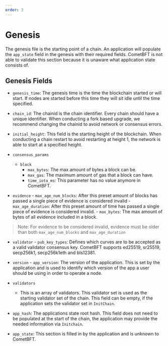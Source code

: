 ```yaml
---
order: 3
---
```


# Genesis

The genesis file is the starting point of a chain. An application will populate the `app_state` field in the genesis with their required fields. CometBFT is not able to validate this section because it is unaware what application state consists of.

## Genesis Fields

- `genesis_time`: The genesis time is the time the blockchain started or will start. If nodes are started before this time they will sit idle until the time specified.
- `chain_id`: The chainid is the chain identifier. Every chain should have a unique identifier. When conducting a fork based upgrade, we recommend changing the chainid to avoid network or consensus errors.
- `initial_height`: This field is the starting height of the blockchain. When conducting a chain restart to avoid restarting at height 1, the network is able to start at a specified height.
- `consensus_params`
    - `block`
        - `max_bytes`: The max amount of bytes a block can be.
        - `max_gas`: The maximum amount of gas that a block can have.
        - `time_iota_ms`: This parameter has no value anymore in CometBFT.

- `evidence`
      - `max_age_num_blocks`: After this preset amount of blocks has passed a single piece of evidence is considered invalid
      - `max_age_duration`: After this preset amount of time has passed a single piece of evidence is considered invalid.
      - `max_bytes`: The max amount of bytes of all evidence included in a block.

> Note: For evidence to be considered invalid, evidence must be older than both `max_age_num_blocks` and `max_age_duration`

- `validator`
      - `pub_key_types`: Defines which curves are to be accepted as a valid validator consensus key. CometBFT supports ed25519, sr25519, secp256k1, secp256k1eth and bls12381.

- `version`
      - `app_version`: The version of the application. This is set by the application and is used to identify which version of the app a user should be using in order to operate a node.

- `validators`
    - This is an array of validators. This validator set is used as the starting validator set of the chain. This field can be empty, if the application sets the validator set in `InitChain`.

- `app_hash`: The applications state root hash. This field does not need to be populated at the start of the chain, the application may provide the needed information via `Initchain`.

- `app_state`: This section is filled in by the application and is unknown to CometBFT.
